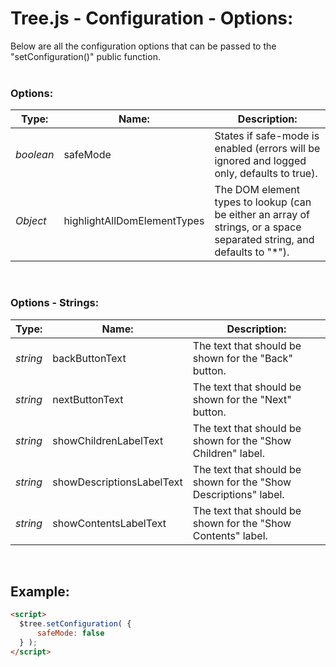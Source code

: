 # Tree.js - Configuration - Options:

Below are all the configuration options that can be passed to the "setConfiguration()" public function.
<br>
<br>


### Options:

| Type: | Name: | Description: |
| --- | --- | --- |
| *boolean* | safeMode | States if safe-mode is enabled (errors will be ignored and logged only, defaults to true). |
| *Object* | highlightAllDomElementTypes | The DOM element types to lookup (can be either an array of strings, or a space separated string, and defaults to "*"). |

<br/>


### Options - Strings:

| Type: | Name: | Description: |
| --- | --- | --- |
| *string* | backButtonText | The text that should be shown for the "Back" button. |
| *string* | nextButtonText | The text that should be shown for the "Next" button. |
| *string* | showChildrenLabelText | The text that should be shown for the "Show Children" label. |
| *string* | showDescriptionsLabelText | The text that should be shown for the "Show Descriptions" label. |
| *string* | showContentsLabelText | The text that should be shown for the "Show Contents" label. |

<br/>


## Example:


```markdown
<script> 
  $tree.setConfiguration( {
      safeMode: false
  } );
</script>
```